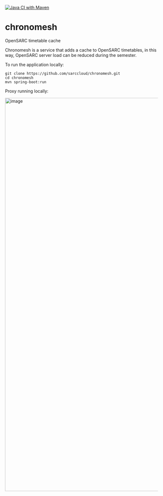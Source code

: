 
[![Java CI with Maven](https://github.com/sarccloud/chronomesh/actions/workflows/maven.yml/badge.svg)](https://github.com/sarccloud/chronomesh/actions/workflows/maven.yml)

# chronomesh
OpenSARC timetable cache

Chronomesh is a service that adds a cache to OpenSARC timetables, in this way, OpenSARC server load can be reduced during the semester.

To run the application locally:

```
git clone https://github.com/sarccloud/chronomesh.git
cd chronomesh
mvn spring-boot:run
```

Proxy running locally:

<img width="1294" alt="image" src="https://github.com/user-attachments/assets/aa7b767e-eb6f-4987-b176-fa4452eb4d94">
